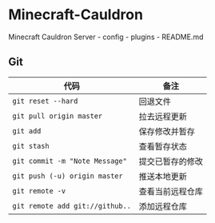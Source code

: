 # Minecraft-Cauldron
Minecraft Cauldron Server
    - config
    - plugins
    - README.md

## Git
| 代码                           | 备注                  |
| -------------------------------|-----------------------|
| `git reset --hard`             | 回退文件              |
| `git pull origin master`       | 拉去远程更新          |
| `git add`                      | 保存修改并暂存        |
| `git stash`                    | 查看暂存状态          |
| `git commit -m "Note Message"` | 提交已暂存的修改      |
| `git push (-u) origin master`  | 推送本地更新          |
| `git remote -v`                | 查看当前远程仓库      |
| `git remote add git://github..`| 添加远程仓库          |
